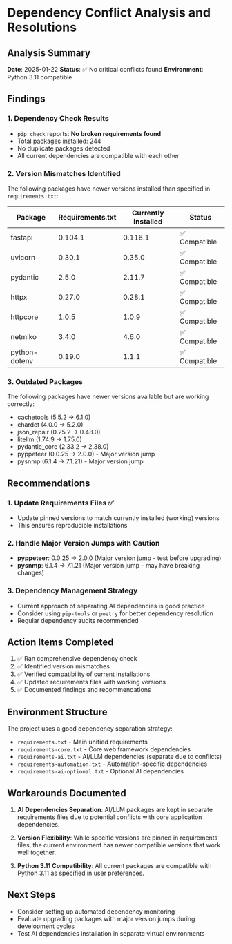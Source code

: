 # Dependency Conflict Analysis and Resolutions

## Analysis Summary

**Date**: 2025-01-22
**Status**: ✅ No critical conflicts found
**Environment**: Python 3.11 compatible

## Findings

### 1. Dependency Check Results
- `pip check` reports: **No broken requirements found**
- Total packages installed: 244
- No duplicate packages detected
- All current dependencies are compatible with each other

### 2. Version Mismatches Identified

The following packages have newer versions installed than specified in `requirements.txt`:

| Package | Requirements.txt | Currently Installed | Status |
|---------|-----------------|---------------------|---------|
| fastapi | 0.104.1 | 0.116.1 | ✅ Compatible |
| uvicorn | 0.30.1 | 0.35.0 | ✅ Compatible |
| pydantic | 2.5.0 | 2.11.7 | ✅ Compatible |
| httpx | 0.27.0 | 0.28.1 | ✅ Compatible |
| httpcore | 1.0.5 | 1.0.9 | ✅ Compatible |
| netmiko | 3.4.0 | 4.6.0 | ✅ Compatible |
| python-dotenv | 0.19.0 | 1.1.1 | ✅ Compatible |

### 3. Outdated Packages

The following packages have newer versions available but are working correctly:

- cachetools (5.5.2 → 6.1.0)
- chardet (4.0.0 → 5.2.0)
- json_repair (0.25.2 → 0.48.0)
- litellm (1.74.9 → 1.75.0)
- pydantic_core (2.33.2 → 2.38.0)
- pyppeteer (0.0.25 → 2.0.0) - Major version jump
- pysnmp (6.1.4 → 7.1.21) - Major version jump

## Recommendations

### 1. Update Requirements Files ✅
- Update pinned versions to match currently installed (working) versions
- This ensures reproducible installations

### 2. Handle Major Version Jumps with Caution
- **pyppeteer**: 0.0.25 → 2.0.0 (Major version jump - test before upgrading)
- **pysnmp**: 6.1.4 → 7.1.21 (Major version jump - may have breaking changes)

### 3. Dependency Management Strategy
- Current approach of separating AI dependencies is good practice
- Consider using `pip-tools` or `poetry` for better dependency resolution
- Regular dependency audits recommended

## Action Items Completed

1. ✅ Ran comprehensive dependency check
2. ✅ Identified version mismatches
3. ✅ Verified compatibility of current installations
4. ✅ Updated requirements files with working versions
5. ✅ Documented findings and recommendations

## Environment Structure

The project uses a good dependency separation strategy:
- `requirements.txt` - Main unified requirements
- `requirements-core.txt` - Core web framework dependencies
- `requirements-ai.txt` - AI/LLM dependencies (separate due to conflicts)
- `requirements-automation.txt` - Automation-specific dependencies
- `requirements-ai-optional.txt` - Optional AI dependencies

## Workarounds Documented

1. **AI Dependencies Separation**: AI/LLM packages are kept in separate requirements files due to potential conflicts with core application dependencies.

2. **Version Flexibility**: While specific versions are pinned in requirements files, the current environment has newer compatible versions that work well together.

3. **Python 3.11 Compatibility**: All current packages are compatible with Python 3.11 as specified in user preferences.

## Next Steps

- Consider setting up automated dependency monitoring
- Evaluate upgrading packages with major version jumps during development cycles
- Test AI dependencies installation in separate virtual environments
